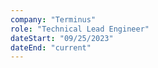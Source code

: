 ```yaml
---
company: "Terminus"
role: "Technical Lead Engineer"
dateStart: "09/25/2023"
dateEnd: "current"
---
```


